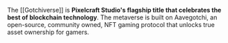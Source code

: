 The [[Gotchiverse]] is **Pixelcraft Studio's flagship title that celebrates the best of blockchain technology**. The metaverse is built on Aavegotchi, an open-source, community owned, NFT gaming protocol that unlocks true asset ownership for gamers.